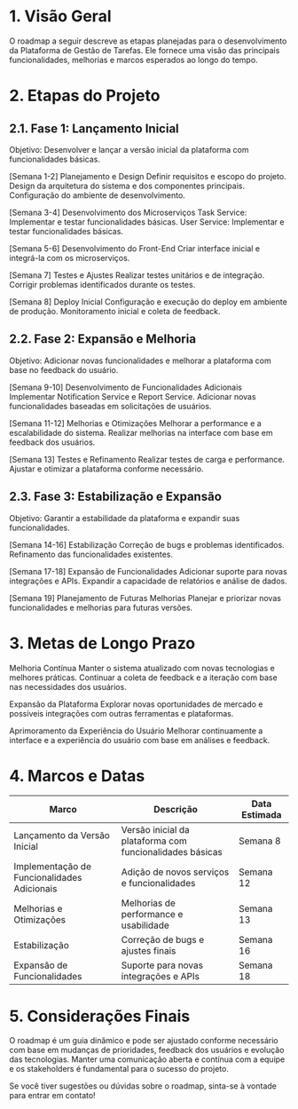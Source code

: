 # 1. Visão Geral

O roadmap a seguir descreve as etapas planejadas para o desenvolvimento da Plataforma de Gestão de Tarefas. Ele fornece uma visão das principais funcionalidades, melhorias e marcos esperados ao longo do tempo.

# 2. Etapas do Projeto
## 2.1. Fase 1: Lançamento Inicial

Objetivo: Desenvolver e lançar a versão inicial da plataforma com funcionalidades básicas.

[Semana 1-2] Planejamento e Design
        Definir requisitos e escopo do projeto.
        Design da arquitetura do sistema e dos componentes principais.
        Configuração do ambiente de desenvolvimento.

[Semana 3-4] Desenvolvimento dos Microserviços
        Task Service: Implementar e testar funcionalidades básicas.
        User Service: Implementar e testar funcionalidades básicas.

[Semana 5-6] Desenvolvimento do Front-End
        Criar interface inicial e integrá-la com os microserviços.

[Semana 7] Testes e Ajustes
        Realizar testes unitários e de integração.
        Corrigir problemas identificados durante os testes.

[Semana 8] Deploy Inicial
        Configuração e execução do deploy em ambiente de produção.
        Monitoramento inicial e coleta de feedback.

## 2.2. Fase 2: Expansão e Melhoria

Objetivo: Adicionar novas funcionalidades e melhorar a plataforma com base no feedback do usuário.

[Semana 9-10] Desenvolvimento de Funcionalidades Adicionais
        Implementar Notification Service e Report Service.
        Adicionar novas funcionalidades baseadas em solicitações de usuários.

[Semana 11-12] Melhorias e Otimizações
        Melhorar a performance e a escalabilidade do sistema.
        Realizar melhorias na interface com base em feedback dos usuários.

[Semana 13] Testes e Refinamento
        Realizar testes de carga e performance.
        Ajustar e otimizar a plataforma conforme necessário.

## 2.3. Fase 3: Estabilização e Expansão

Objetivo: Garantir a estabilidade da plataforma e expandir suas funcionalidades.

[Semana 14-16] Estabilização
        Correção de bugs e problemas identificados.
        Refinamento das funcionalidades existentes.

[Semana 17-18] Expansão de Funcionalidades
        Adicionar suporte para novas integrações e APIs.
        Expandir a capacidade de relatórios e análise de dados.

[Semana 19] Planejamento de Futuras Melhorias
        Planejar e priorizar novas funcionalidades e melhorias para futuras versões.

# 3. Metas de Longo Prazo

Melhoria Contínua
        Manter o sistema atualizado com novas tecnologias e melhores práticas.
        Continuar a coleta de feedback e a iteração com base nas necessidades dos usuários.

Expansão da Plataforma
        Explorar novas oportunidades de mercado e possíveis integrações com outras ferramentas e plataformas.

Aprimoramento da Experiência do Usuário
        Melhorar continuamente a interface e a experiência do usuário com base em análises e feedback.

# 4. Marcos e Datas

| Marco | Descrição | Data Estimada |
| ------------- | ------------- | ------------- |
| Lançamento da Versão Inicial | Versão inicial da plataforma com funcionalidades básicas | Semana 8 |
| Implementação de Funcionalidades Adicionais |	Adição de novos serviços e funcionalidades |Semana 12|
| Melhorias e Otimizações |	Melhorias de performance e usabilidade | Semana 13 |
| Estabilização | Correção de bugs e ajustes finais | Semana 16 |
| Expansão de Funcionalidades | Suporte para novas integrações e APIs | Semana 18 |

# 5. Considerações Finais

O roadmap é um guia dinâmico e pode ser ajustado conforme necessário com base em mudanças de prioridades, feedback dos usuários e evolução das tecnologias. Manter uma comunicação aberta e contínua com a equipe e os stakeholders é fundamental para o sucesso do projeto.

Se você tiver sugestões ou dúvidas sobre o roadmap, sinta-se à vontade para entrar em contato!

